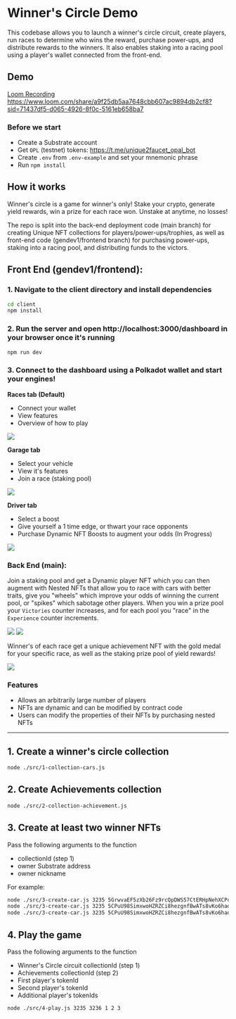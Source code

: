 # Winner's Circle Demo

This codebase allows you to launch a winner's circle circuit, create players, run races to determine who wins the reward,  purchase power-ups, and distribute rewards to the winners. It also enables staking into a racing pool using a player's wallet connected from the front-end.

## Demo
[Loom Recording]((https://www.loom.com/share/a9f25db5aa7648cbb607ac9894db2cf8?sid=71437df5-d065-4926-8f0c-5161eb658ba7))
https://www.loom.com/share/a9f25db5aa7648cbb607ac9894db2cf8?sid=71437df5-d065-4926-8f0c-5161eb658ba7


### Before we start

- Create a Substrate account
- Get `OPL` (testnet) tokens: https://t.me/unique2faucet_opal_bot
- Create `.env` from `.env-example` and set your mnemonic phrase
- Run `npm install`

## How it works
Winner's circle is a game for winner's only! Stake your crypto, generate yield rewards, win a prize for each race won. Unstake at anytime, no losses!

The repo is split into the back-end deployment code (main branch) for creating Unique NFT collections for players/power-ups/trophies, as well as front-end code (gendev1/frontend branch) for purchasing power-ups, staking into a racing pool, and distributing funds to the victors.
 
## Front End (gendev1/frontend):
 
### 1. Navigate to the client directory and install dependencies

```sh 
cd client 
npm install
```
 
### 2. Run the server and open http://localhost:3000/dashboard in your browser once it's running

```sh
npm run dev
```

### 3. Connect to the dashboard using a Polkadot wallet and start your engines!

**Races tab (Default)**
- Connect your wallet
- View features
- Overview of how to play

<img src="./images/img4.png">

**Garage tab**
- Select your vehicle
- View it's features
- Join a race (staking pool)

<img src="./images/img5.png">

**Driver tab**
- Select a boost
- Give yourself a 1 time edge, or thwart your race opponents 
- Purchase Dynamic NFT Boosts to augment your odds (In Progress)

<img src="./images/img6.png">

### Back End (main):

Join a staking pool and get a Dynamic player NFT which you can then augment with Nested NFTs that allow you to race with cars with better traits, give you "wheels" which improve your odds of winning the current pool, or "spikes" which sabotage other players. When you win a prize pool your `Victories` counter increases, and for each pool you "race" in the `Experience` counter increments.

<img src="./images/img1.png">
<img src="./images/img2.png">

Winner's of each race get a unique achievement NFT with the gold medal for your specific race, as well as the staking prize pool of yield rewards!

<img src="./images/img3.png">

### Features

- Allows an arbitrarily large number of players
- NFTs are dynamic and can be modified by contract code
- Users can modify the properties of their NFTs by purchasing nested NFTs

---


## 1. Create a winner's circle collection

```sh
node ./src/1-collection-cars.js
```

## 2. Create Achievements collection

```sh
node ./src/2-collection-achievement.js
```

## 3. Create at least two winner NFTs

Pass the following arguments to the function
- collectionId (step 1)
- owner Substrate address
- owner nickname

For example:

```sh
node ./src/3-create-car.js 3235 5GrwvaEF5zXb26Fz9rcQpDWS57CtERHpNehXCPcNoHGKutQY EZsoFastBrrr
node ./src/3-create-car.js 3235 5CPuU98SimxwoHZRZCi8hezgnfBwATs8vKo6haqkaP3hUj7X BartFTW
node ./src/3-create-car.js 3235 5CPuU98SimxwoHZRZCi8hezgnfBwATs8vKo6haqkaP3hUj7X SpeedyEswar
```

## 4. Play the game

Pass the following arguments to the function
- Winner's Circle circuit collectionId (step 1)
- Achievements collectionId (step 2)
- First player's tokenId 
- Second player's tokenId
- Additional player's tokenIds

```sh
node ./src/4-play.js 3235 3236 1 2 3
```
